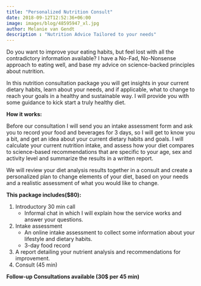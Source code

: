 ```yaml
---
title: "Personalized Nutrition Consult"
date: 2018-09-12T12:52:36+06:00
image: images/blog/48595947_xl.jpg
author: Melanie van Gendt
description : "Nutrition Advice Tailored to your needs"
---
```


Do you want to improve your eating habits, but feel lost with all the contradictory information available? I have a No-Fad, No-Nonsense approach to eating well, and base my advice on science-backed principles about nutrition.

In this nutrition consultation package you will get insights in your current dietary habits, learn about your needs, and if applicable, what to change to reach your goals in a healthy and sustainable way. I will provide you with some guidance to kick start a truly healthy diet.

**How it works:**

Before our consultation I will send you an intake assessment form and ask you to record your food and beverages for 3 days, so I will get to know you a bit, and get an idea about your current dietary habits and goals. I will calculate your current nutrition intake, and assess how your diet compares to science-based recommendations that are specific to your age, sex and activity level and summarize the results in a written report.

We will review your diet analysis results together in a consult and create a personalized plan to change elements of your diet, based on your needs and a realistic assessment of what you would like to change.  

**This package includes($80):**

1. Introductory 30 min call
    * Informal chat in which I will explain how the service works and answer your questions.
2. Intake assessment 
    * An online intake assessment to collect some information about your lifestyle and dietary habits.
    * 3-day food record
3. A report detailing your nutrient analysis and recommendations for improvement.
4. Consult (45 min)



**Follow-up Consultations available (30$ per 45 min)**
